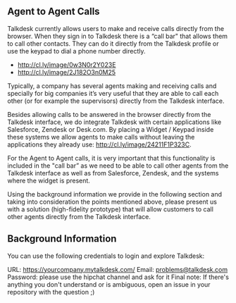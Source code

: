 ## Agent to Agent Calls

Talkdesk currently allows users to make and receive calls directly from the browser. When they sign in to Talkdesk there is a “call bar" that allows them to call other contacts. They can do it directly from the Talkdesk profile or use the keypad to dial a phone number directly.

- http://cl.ly/image/0w3N0r2Y023E
- http://cl.ly/image/2J182O3n0M25

Typically, a company has several agents making and receiving calls and specially for big companies it’s very useful that they are able to call each other (or for example the supervisors) directly from the Talkdesk interface.

Besides allowing calls to be answered in the browser directly from the Talkdesk interface, we do integrate Talkdesk with certain applications like Salesforce, Zendesk or Desk.com. By placing a Widget / Keypad inside these systems we allow agents to make calls without leaving the applications they already use: http://cl.ly/image/24211F1P323C.

For the Agent to Agent calls, it is very important that this functionality is included in the "call bar” as we need to be able to call other agents from the Talkdesk interface as well as from Salesforce, Zendesk, and the systems where the widget is present.

Using the background information we provide in the following section and taking into consideration the points mentioned above, please present us with a solution (high-fidelity prototype) that will allow customers to call other agents directly from the Talkdesk interface. 

## Background Information

You can use the following credentials to login and explore Talkdesk:

URL: https://yourcompany.mytalkdesk.com/
Email: problems@talkdesk.com
Password: please use the hipchat channel and ask for it
Final note: If there's anything you don't understand or is ambiguous, open an issue in your repository with the question ;)